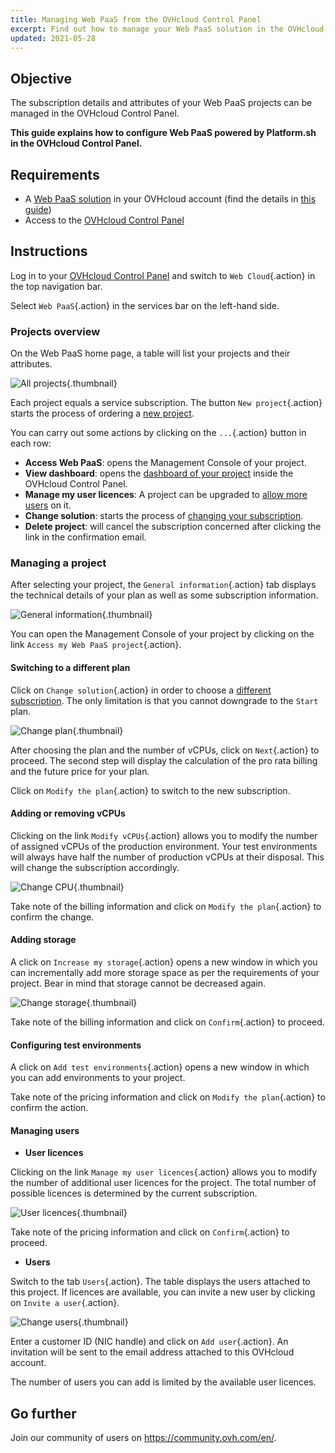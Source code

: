 ```yaml
---
title: Managing Web PaaS from the OVHcloud Control Panel
excerpt: Find out how to manage your Web PaaS solution in the OVHcloud Control Panel
updated: 2021-05-28
---
```


## Objective

The subscription details and attributes of your Web PaaS projects can be managed in the OVHcloud Control Panel.

**This guide explains how to configure Web PaaS powered by Platform.sh in the OVHcloud Control Panel.**

## Requirements

- A [Web PaaS solution](/links/web/web-paas) in your OVHcloud account (find the details in [this guide](/pages/web_cloud/web_paas_powered_by_platform_sh/getting_started/control-panel-creating-the-service))
- Access to the [OVHcloud Control Panel](https://www.ovh.com/auth/?action=gotomanager&from=https://www.ovh.ie/&ovhSubsidiary=ie)

## Instructions

Log in to your [OVHcloud Control Panel](https://www.ovh.com/auth/?action=gotomanager&from=https://www.ovh.ie/&ovhSubsidiary=ie) and switch to `Web Cloud`{.action} in the top navigation bar.

Select `Web PaaS`{.action} in the services bar on the left-hand side.

### Projects overview

On the Web PaaS home page, a table will list your projects and their attributes.

![All projects](images/configure_manager01.png){.thumbnail}

Each project equals a service subscription. The button `New project`{.action} starts the process of ordering a [new project](/pages/web_cloud/web_paas_powered_by_platform_sh/getting_started/control-panel-creating-the-service).

You can carry out some actions by clicking on the `...`{.action} button in each row:

- **Access Web PaaS**: opens the Management Console of your project.
- **View dashboard**: opens the [dashboard of your project](#dashboard) inside the OVHcloud Control Panel.
- **Manage my user licences**: A project can be upgraded to [allow more users](#managingusers) on it.
- **Change solution**: starts the process of [changing your subscription](#changeplan).
- **Delete project**: will cancel the subscription concerned after clicking the link in the confirmation email.

### Managing a project <a name="dashboard"></a>

After selecting your project, the `General information`{.action} tab displays the technical details of your plan as well as some subscription information.

![General information](images/configure_manager02.png){.thumbnail}

You can open the Management Console of your project by clicking on the link `Access my Web PaaS project`{.action}.

#### **Switching to a different plan** <a name="changeplan"></a>

Click on `Change solution`{.action} in order to choose a [different subscription](/pages/web_cloud/web_paas_powered_by_platform_sh/getting_started/control-panel-creating-the-service). The only limitation is that you cannot downgrade to the `Start` plan.

![Change plan](images/configure_manager03.png){.thumbnail}

After choosing the plan and the number of vCPUs, click on `Next`{.action} to proceed. The second step will display the calculation of the pro rata billing and the future price for your plan.

Click on `Modify the plan`{.action} to switch to the new subscription.

#### **Adding or removing vCPUs**

Clicking on the link `Modify vCPUs`{.action} allows you to modify the number of assigned vCPUs of the production environment. Your test environments will always have half the number of production vCPUs at their disposal. This will change the subscription accordingly.

![Change CPU](images/configure_manager04.png){.thumbnail}

Take note of the billing information and click on `Modify the plan`{.action} to confirm the change.

#### **Adding storage**

A click on `Increase my storage`{.action} opens a new window in which you can incrementally add more storage space as per the requirements of your project. Bear in mind that storage cannot be decreased again.

![Change storage](images/configure_manager05.png){.thumbnail}

Take note of the billing information and click on `Confirm`{.action} to proceed.

#### **Configuring test environments**

A click on `Add test environments`{.action} opens a new window in which you can add environments to your project.

Take note of the pricing information and click on `Modify the plan`{.action} to confirm the action.

#### **Managing users** <a name="managingusers"></a>

- **User licences**

Clicking on the link `Manage my user licences`{.action} allows you to modify the number of additional user licences for the project. The total number of possible licences is determined by the current subscription.    

![User licences](images/configure_manager06.png){.thumbnail}

Take note of the pricing information and click on `Confirm`{.action} to proceed.

- **Users**

Switch to the tab `Users`{.action}. The table displays the users attached to this project. If licences are available, you can invite a new user by clicking on `Invite a user`{.action}. 

![Change users](images/configure_manager07.png){.thumbnail}

Enter a customer ID (NIC handle) and click on `Add user`{.action}. An invitation will be sent to the email address attached to this OVHcloud account.

The number of users you can add is limited by the available user licences.

## Go further

Join our community of users on <https://community.ovh.com/en/>.